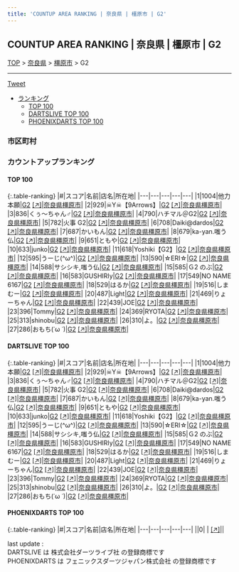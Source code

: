 ```yaml
---
title: 'COUNTUP AREA RANKING | 奈良県 | 橿原市 | G2'
---
```

## COUNTUP AREA RANKING | 奈良県 | 橿原市 | G2

[TOP](/darts/rank/) > [奈良県](/darts/rank/奈良県/) > [橿原市](/darts/rank/奈良県/橿原市/) > G2

___

<a href="https://twitter.com/share?ref_src=twsrc%5Etfw" data-text="COUNTUP AREA RANKING | 奈良県橿原市G2" class="twitter-share-button" data-hashtags="DARTSLIVE,PHOENIXDARTS,darts,ダーツ" data-show-count="false">Tweet</a>

* [ランキング](#カウントアップランキング)
    * [TOP 100](#top-100)
    * [DARTSLIVE TOP 100](#dartslive-top-100)
    * [PHOENIXDARTS TOP 100](#phoenixdarts-top-100)

### 市区町村

<ul>

</ul>

### カウントアップランキング

#### TOP 100



{:.table-ranking}
|#|スコア|名前|店名|所在地|
|---|---|---|---|---|
|1|1004|<span class="rank-name-dl">他力本願</span>|<a href="/darts/rank/shops/2e2c36c9616dc97c0d9b047a20a7ba1e.html">G2</a> <a href="https://search.dartslive.com/jp/shop/2e2c36c9616dc97c0d9b047a20a7ba1e">[↗]</a>|<a href="/darts/rank/奈良県/橿原市">奈良県橿原市</a>|
|2|929|<span class="rank-name-dl">☠Y☠【9Arrows】</span>|<a href="/darts/rank/shops/2e2c36c9616dc97c0d9b047a20a7ba1e.html">G2</a> <a href="https://search.dartslive.com/jp/shop/2e2c36c9616dc97c0d9b047a20a7ba1e">[↗]</a>|<a href="/darts/rank/奈良県/橿原市">奈良県橿原市</a>|
|3|836|<span class="rank-name-dl">くぅ〜ちゃん♂</span>|<a href="/darts/rank/shops/2e2c36c9616dc97c0d9b047a20a7ba1e.html">G2</a> <a href="https://search.dartslive.com/jp/shop/2e2c36c9616dc97c0d9b047a20a7ba1e">[↗]</a>|<a href="/darts/rank/奈良県/橿原市">奈良県橿原市</a>|
|4|790|<span class="rank-name-dl">ハチマル＠G2</span>|<a href="/darts/rank/shops/2e2c36c9616dc97c0d9b047a20a7ba1e.html">G2</a> <a href="https://search.dartslive.com/jp/shop/2e2c36c9616dc97c0d9b047a20a7ba1e">[↗]</a>|<a href="/darts/rank/奈良県/橿原市">奈良県橿原市</a>|
|5|782|<span class="rank-name-dl">火事 G2</span>|<a href="/darts/rank/shops/2e2c36c9616dc97c0d9b047a20a7ba1e.html">G2</a> <a href="https://search.dartslive.com/jp/shop/2e2c36c9616dc97c0d9b047a20a7ba1e">[↗]</a>|<a href="/darts/rank/奈良県/橿原市">奈良県橿原市</a>|
|6|708|<span class="rank-name-dl">Daiki@dardos</span>|<a href="/darts/rank/shops/2e2c36c9616dc97c0d9b047a20a7ba1e.html">G2</a> <a href="https://search.dartslive.com/jp/shop/2e2c36c9616dc97c0d9b047a20a7ba1e">[↗]</a>|<a href="/darts/rank/奈良県/橿原市">奈良県橿原市</a>|
|7|687|<span class="rank-name-dl">かいもん</span>|<a href="/darts/rank/shops/2e2c36c9616dc97c0d9b047a20a7ba1e.html">G2</a> <a href="https://search.dartslive.com/jp/shop/2e2c36c9616dc97c0d9b047a20a7ba1e">[↗]</a>|<a href="/darts/rank/奈良県/橿原市">奈良県橿原市</a>|
|8|679|<span class="rank-name-dl">ka-yan.嗤う仏</span>|<a href="/darts/rank/shops/2e2c36c9616dc97c0d9b047a20a7ba1e.html">G2</a> <a href="https://search.dartslive.com/jp/shop/2e2c36c9616dc97c0d9b047a20a7ba1e">[↗]</a>|<a href="/darts/rank/奈良県/橿原市">奈良県橿原市</a>|
|9|651|<span class="rank-name-dl">ともや</span>|<a href="/darts/rank/shops/2e2c36c9616dc97c0d9b047a20a7ba1e.html">G2</a> <a href="https://search.dartslive.com/jp/shop/2e2c36c9616dc97c0d9b047a20a7ba1e">[↗]</a>|<a href="/darts/rank/奈良県/橿原市">奈良県橿原市</a>|
|10|633|<span class="rank-name-dl">junko</span>|<a href="/darts/rank/shops/2e2c36c9616dc97c0d9b047a20a7ba1e.html">G2</a> <a href="https://search.dartslive.com/jp/shop/2e2c36c9616dc97c0d9b047a20a7ba1e">[↗]</a>|<a href="/darts/rank/奈良県/橿原市">奈良県橿原市</a>|
|11|618|<span class="rank-name-dl">Yoshiki【G2】</span>|<a href="/darts/rank/shops/2e2c36c9616dc97c0d9b047a20a7ba1e.html">G2</a> <a href="https://search.dartslive.com/jp/shop/2e2c36c9616dc97c0d9b047a20a7ba1e">[↗]</a>|<a href="/darts/rank/奈良県/橿原市">奈良県橿原市</a>|
|12|595|<span class="rank-name-dl">うーじ(^ω^)</span>|<a href="/darts/rank/shops/2e2c36c9616dc97c0d9b047a20a7ba1e.html">G2</a> <a href="https://search.dartslive.com/jp/shop/2e2c36c9616dc97c0d9b047a20a7ba1e">[↗]</a>|<a href="/darts/rank/奈良県/橿原市">奈良県橿原市</a>|
|13|590|<span class="rank-name-dl">☆ERI☆</span>|<a href="/darts/rank/shops/2e2c36c9616dc97c0d9b047a20a7ba1e.html">G2</a> <a href="https://search.dartslive.com/jp/shop/2e2c36c9616dc97c0d9b047a20a7ba1e">[↗]</a>|<a href="/darts/rank/奈良県/橿原市">奈良県橿原市</a>|
|14|588|<span class="rank-name-dl">サシシキ,嗤う仏</span>|<a href="/darts/rank/shops/2e2c36c9616dc97c0d9b047a20a7ba1e.html">G2</a> <a href="https://search.dartslive.com/jp/shop/2e2c36c9616dc97c0d9b047a20a7ba1e">[↗]</a>|<a href="/darts/rank/奈良県/橿原市">奈良県橿原市</a>|
|15|585|<span class="rank-name-dl">Ｇ2 のぶ</span>|<a href="/darts/rank/shops/2e2c36c9616dc97c0d9b047a20a7ba1e.html">G2</a> <a href="https://search.dartslive.com/jp/shop/2e2c36c9616dc97c0d9b047a20a7ba1e">[↗]</a>|<a href="/darts/rank/奈良県/橿原市">奈良県橿原市</a>|
|16|583|<span class="rank-name-dl">GUSHIRIy</span>|<a href="/darts/rank/shops/2e2c36c9616dc97c0d9b047a20a7ba1e.html">G2</a> <a href="https://search.dartslive.com/jp/shop/2e2c36c9616dc97c0d9b047a20a7ba1e">[↗]</a>|<a href="/darts/rank/奈良県/橿原市">奈良県橿原市</a>|
|17|549|<span class="rank-name-dl">NO NAME 6167</span>|<a href="/darts/rank/shops/2e2c36c9616dc97c0d9b047a20a7ba1e.html">G2</a> <a href="https://search.dartslive.com/jp/shop/2e2c36c9616dc97c0d9b047a20a7ba1e">[↗]</a>|<a href="/darts/rank/奈良県/橿原市">奈良県橿原市</a>|
|18|529|<span class="rank-name-dl">はるか</span>|<a href="/darts/rank/shops/2e2c36c9616dc97c0d9b047a20a7ba1e.html">G2</a> <a href="https://search.dartslive.com/jp/shop/2e2c36c9616dc97c0d9b047a20a7ba1e">[↗]</a>|<a href="/darts/rank/奈良県/橿原市">奈良県橿原市</a>|
|19|516|<span class="rank-name-dl">しまむー</span>|<a href="/darts/rank/shops/2e2c36c9616dc97c0d9b047a20a7ba1e.html">G2</a> <a href="https://search.dartslive.com/jp/shop/2e2c36c9616dc97c0d9b047a20a7ba1e">[↗]</a>|<a href="/darts/rank/奈良県/橿原市">奈良県橿原市</a>|
|20|487|<span class="rank-name-dl">Light</span>|<a href="/darts/rank/shops/2e2c36c9616dc97c0d9b047a20a7ba1e.html">G2</a> <a href="https://search.dartslive.com/jp/shop/2e2c36c9616dc97c0d9b047a20a7ba1e">[↗]</a>|<a href="/darts/rank/奈良県/橿原市">奈良県橿原市</a>|
|21|469|<span class="rank-name-dl">りょーちゃん</span>|<a href="/darts/rank/shops/2e2c36c9616dc97c0d9b047a20a7ba1e.html">G2</a> <a href="https://search.dartslive.com/jp/shop/2e2c36c9616dc97c0d9b047a20a7ba1e">[↗]</a>|<a href="/darts/rank/奈良県/橿原市">奈良県橿原市</a>|
|22|439|<span class="rank-name-dl">JOE</span>|<a href="/darts/rank/shops/2e2c36c9616dc97c0d9b047a20a7ba1e.html">G2</a> <a href="https://search.dartslive.com/jp/shop/2e2c36c9616dc97c0d9b047a20a7ba1e">[↗]</a>|<a href="/darts/rank/奈良県/橿原市">奈良県橿原市</a>|
|23|396|<span class="rank-name-dl">Tommy</span>|<a href="/darts/rank/shops/2e2c36c9616dc97c0d9b047a20a7ba1e.html">G2</a> <a href="https://search.dartslive.com/jp/shop/2e2c36c9616dc97c0d9b047a20a7ba1e">[↗]</a>|<a href="/darts/rank/奈良県/橿原市">奈良県橿原市</a>|
|24|369|<span class="rank-name-dl">RYOTA</span>|<a href="/darts/rank/shops/2e2c36c9616dc97c0d9b047a20a7ba1e.html">G2</a> <a href="https://search.dartslive.com/jp/shop/2e2c36c9616dc97c0d9b047a20a7ba1e">[↗]</a>|<a href="/darts/rank/奈良県/橿原市">奈良県橿原市</a>|
|25|313|<span class="rank-name-dl">shinobu</span>|<a href="/darts/rank/shops/2e2c36c9616dc97c0d9b047a20a7ba1e.html">G2</a> <a href="https://search.dartslive.com/jp/shop/2e2c36c9616dc97c0d9b047a20a7ba1e">[↗]</a>|<a href="/darts/rank/奈良県/橿原市">奈良県橿原市</a>|
|26|310|<span class="rank-name-dl">よ。</span>|<a href="/darts/rank/shops/2e2c36c9616dc97c0d9b047a20a7ba1e.html">G2</a> <a href="https://search.dartslive.com/jp/shop/2e2c36c9616dc97c0d9b047a20a7ba1e">[↗]</a>|<a href="/darts/rank/奈良県/橿原市">奈良県橿原市</a>|
|27|286|<span class="rank-name-dl">おもち(˙ω ˙)</span>|<a href="/darts/rank/shops/2e2c36c9616dc97c0d9b047a20a7ba1e.html">G2</a> <a href="https://search.dartslive.com/jp/shop/2e2c36c9616dc97c0d9b047a20a7ba1e">[↗]</a>|<a href="/darts/rank/奈良県/橿原市">奈良県橿原市</a>|


#### DARTSLIVE TOP 100



{:.table-ranking}
|#|スコア|名前|店名|所在地|
|---|---|---|---|---|
|1|1004|<span class="rank-name-dl">他力本願</span>|<a href="/darts/rank/shops/2e2c36c9616dc97c0d9b047a20a7ba1e.html">G2</a> <a href="https://search.dartslive.com/jp/shop/2e2c36c9616dc97c0d9b047a20a7ba1e">[↗]</a>|<a href="/darts/rank/奈良県/橿原市">奈良県橿原市</a>|
|2|929|<span class="rank-name-dl">☠Y☠【9Arrows】</span>|<a href="/darts/rank/shops/2e2c36c9616dc97c0d9b047a20a7ba1e.html">G2</a> <a href="https://search.dartslive.com/jp/shop/2e2c36c9616dc97c0d9b047a20a7ba1e">[↗]</a>|<a href="/darts/rank/奈良県/橿原市">奈良県橿原市</a>|
|3|836|<span class="rank-name-dl">くぅ〜ちゃん♂</span>|<a href="/darts/rank/shops/2e2c36c9616dc97c0d9b047a20a7ba1e.html">G2</a> <a href="https://search.dartslive.com/jp/shop/2e2c36c9616dc97c0d9b047a20a7ba1e">[↗]</a>|<a href="/darts/rank/奈良県/橿原市">奈良県橿原市</a>|
|4|790|<span class="rank-name-dl">ハチマル＠G2</span>|<a href="/darts/rank/shops/2e2c36c9616dc97c0d9b047a20a7ba1e.html">G2</a> <a href="https://search.dartslive.com/jp/shop/2e2c36c9616dc97c0d9b047a20a7ba1e">[↗]</a>|<a href="/darts/rank/奈良県/橿原市">奈良県橿原市</a>|
|5|782|<span class="rank-name-dl">火事 G2</span>|<a href="/darts/rank/shops/2e2c36c9616dc97c0d9b047a20a7ba1e.html">G2</a> <a href="https://search.dartslive.com/jp/shop/2e2c36c9616dc97c0d9b047a20a7ba1e">[↗]</a>|<a href="/darts/rank/奈良県/橿原市">奈良県橿原市</a>|
|6|708|<span class="rank-name-dl">Daiki@dardos</span>|<a href="/darts/rank/shops/2e2c36c9616dc97c0d9b047a20a7ba1e.html">G2</a> <a href="https://search.dartslive.com/jp/shop/2e2c36c9616dc97c0d9b047a20a7ba1e">[↗]</a>|<a href="/darts/rank/奈良県/橿原市">奈良県橿原市</a>|
|7|687|<span class="rank-name-dl">かいもん</span>|<a href="/darts/rank/shops/2e2c36c9616dc97c0d9b047a20a7ba1e.html">G2</a> <a href="https://search.dartslive.com/jp/shop/2e2c36c9616dc97c0d9b047a20a7ba1e">[↗]</a>|<a href="/darts/rank/奈良県/橿原市">奈良県橿原市</a>|
|8|679|<span class="rank-name-dl">ka-yan.嗤う仏</span>|<a href="/darts/rank/shops/2e2c36c9616dc97c0d9b047a20a7ba1e.html">G2</a> <a href="https://search.dartslive.com/jp/shop/2e2c36c9616dc97c0d9b047a20a7ba1e">[↗]</a>|<a href="/darts/rank/奈良県/橿原市">奈良県橿原市</a>|
|9|651|<span class="rank-name-dl">ともや</span>|<a href="/darts/rank/shops/2e2c36c9616dc97c0d9b047a20a7ba1e.html">G2</a> <a href="https://search.dartslive.com/jp/shop/2e2c36c9616dc97c0d9b047a20a7ba1e">[↗]</a>|<a href="/darts/rank/奈良県/橿原市">奈良県橿原市</a>|
|10|633|<span class="rank-name-dl">junko</span>|<a href="/darts/rank/shops/2e2c36c9616dc97c0d9b047a20a7ba1e.html">G2</a> <a href="https://search.dartslive.com/jp/shop/2e2c36c9616dc97c0d9b047a20a7ba1e">[↗]</a>|<a href="/darts/rank/奈良県/橿原市">奈良県橿原市</a>|
|11|618|<span class="rank-name-dl">Yoshiki【G2】</span>|<a href="/darts/rank/shops/2e2c36c9616dc97c0d9b047a20a7ba1e.html">G2</a> <a href="https://search.dartslive.com/jp/shop/2e2c36c9616dc97c0d9b047a20a7ba1e">[↗]</a>|<a href="/darts/rank/奈良県/橿原市">奈良県橿原市</a>|
|12|595|<span class="rank-name-dl">うーじ(^ω^)</span>|<a href="/darts/rank/shops/2e2c36c9616dc97c0d9b047a20a7ba1e.html">G2</a> <a href="https://search.dartslive.com/jp/shop/2e2c36c9616dc97c0d9b047a20a7ba1e">[↗]</a>|<a href="/darts/rank/奈良県/橿原市">奈良県橿原市</a>|
|13|590|<span class="rank-name-dl">☆ERI☆</span>|<a href="/darts/rank/shops/2e2c36c9616dc97c0d9b047a20a7ba1e.html">G2</a> <a href="https://search.dartslive.com/jp/shop/2e2c36c9616dc97c0d9b047a20a7ba1e">[↗]</a>|<a href="/darts/rank/奈良県/橿原市">奈良県橿原市</a>|
|14|588|<span class="rank-name-dl">サシシキ,嗤う仏</span>|<a href="/darts/rank/shops/2e2c36c9616dc97c0d9b047a20a7ba1e.html">G2</a> <a href="https://search.dartslive.com/jp/shop/2e2c36c9616dc97c0d9b047a20a7ba1e">[↗]</a>|<a href="/darts/rank/奈良県/橿原市">奈良県橿原市</a>|
|15|585|<span class="rank-name-dl">Ｇ2 のぶ</span>|<a href="/darts/rank/shops/2e2c36c9616dc97c0d9b047a20a7ba1e.html">G2</a> <a href="https://search.dartslive.com/jp/shop/2e2c36c9616dc97c0d9b047a20a7ba1e">[↗]</a>|<a href="/darts/rank/奈良県/橿原市">奈良県橿原市</a>|
|16|583|<span class="rank-name-dl">GUSHIRIy</span>|<a href="/darts/rank/shops/2e2c36c9616dc97c0d9b047a20a7ba1e.html">G2</a> <a href="https://search.dartslive.com/jp/shop/2e2c36c9616dc97c0d9b047a20a7ba1e">[↗]</a>|<a href="/darts/rank/奈良県/橿原市">奈良県橿原市</a>|
|17|549|<span class="rank-name-dl">NO NAME 6167</span>|<a href="/darts/rank/shops/2e2c36c9616dc97c0d9b047a20a7ba1e.html">G2</a> <a href="https://search.dartslive.com/jp/shop/2e2c36c9616dc97c0d9b047a20a7ba1e">[↗]</a>|<a href="/darts/rank/奈良県/橿原市">奈良県橿原市</a>|
|18|529|<span class="rank-name-dl">はるか</span>|<a href="/darts/rank/shops/2e2c36c9616dc97c0d9b047a20a7ba1e.html">G2</a> <a href="https://search.dartslive.com/jp/shop/2e2c36c9616dc97c0d9b047a20a7ba1e">[↗]</a>|<a href="/darts/rank/奈良県/橿原市">奈良県橿原市</a>|
|19|516|<span class="rank-name-dl">しまむー</span>|<a href="/darts/rank/shops/2e2c36c9616dc97c0d9b047a20a7ba1e.html">G2</a> <a href="https://search.dartslive.com/jp/shop/2e2c36c9616dc97c0d9b047a20a7ba1e">[↗]</a>|<a href="/darts/rank/奈良県/橿原市">奈良県橿原市</a>|
|20|487|<span class="rank-name-dl">Light</span>|<a href="/darts/rank/shops/2e2c36c9616dc97c0d9b047a20a7ba1e.html">G2</a> <a href="https://search.dartslive.com/jp/shop/2e2c36c9616dc97c0d9b047a20a7ba1e">[↗]</a>|<a href="/darts/rank/奈良県/橿原市">奈良県橿原市</a>|
|21|469|<span class="rank-name-dl">りょーちゃん</span>|<a href="/darts/rank/shops/2e2c36c9616dc97c0d9b047a20a7ba1e.html">G2</a> <a href="https://search.dartslive.com/jp/shop/2e2c36c9616dc97c0d9b047a20a7ba1e">[↗]</a>|<a href="/darts/rank/奈良県/橿原市">奈良県橿原市</a>|
|22|439|<span class="rank-name-dl">JOE</span>|<a href="/darts/rank/shops/2e2c36c9616dc97c0d9b047a20a7ba1e.html">G2</a> <a href="https://search.dartslive.com/jp/shop/2e2c36c9616dc97c0d9b047a20a7ba1e">[↗]</a>|<a href="/darts/rank/奈良県/橿原市">奈良県橿原市</a>|
|23|396|<span class="rank-name-dl">Tommy</span>|<a href="/darts/rank/shops/2e2c36c9616dc97c0d9b047a20a7ba1e.html">G2</a> <a href="https://search.dartslive.com/jp/shop/2e2c36c9616dc97c0d9b047a20a7ba1e">[↗]</a>|<a href="/darts/rank/奈良県/橿原市">奈良県橿原市</a>|
|24|369|<span class="rank-name-dl">RYOTA</span>|<a href="/darts/rank/shops/2e2c36c9616dc97c0d9b047a20a7ba1e.html">G2</a> <a href="https://search.dartslive.com/jp/shop/2e2c36c9616dc97c0d9b047a20a7ba1e">[↗]</a>|<a href="/darts/rank/奈良県/橿原市">奈良県橿原市</a>|
|25|313|<span class="rank-name-dl">shinobu</span>|<a href="/darts/rank/shops/2e2c36c9616dc97c0d9b047a20a7ba1e.html">G2</a> <a href="https://search.dartslive.com/jp/shop/2e2c36c9616dc97c0d9b047a20a7ba1e">[↗]</a>|<a href="/darts/rank/奈良県/橿原市">奈良県橿原市</a>|
|26|310|<span class="rank-name-dl">よ。</span>|<a href="/darts/rank/shops/2e2c36c9616dc97c0d9b047a20a7ba1e.html">G2</a> <a href="https://search.dartslive.com/jp/shop/2e2c36c9616dc97c0d9b047a20a7ba1e">[↗]</a>|<a href="/darts/rank/奈良県/橿原市">奈良県橿原市</a>|
|27|286|<span class="rank-name-dl">おもち(˙ω ˙)</span>|<a href="/darts/rank/shops/2e2c36c9616dc97c0d9b047a20a7ba1e.html">G2</a> <a href="https://search.dartslive.com/jp/shop/2e2c36c9616dc97c0d9b047a20a7ba1e">[↗]</a>|<a href="/darts/rank/奈良県/橿原市">奈良県橿原市</a>|


#### PHOENIXDARTS TOP 100



{:.table-ranking}
|#|スコア|名前|店名|所在地|
|---|---|---|---|---|
||0|<span class="rank-name-dl"> </span>|<a href="/darts/rank/shops/.html"></a> <a href="">[↗]</a>|<a href="/darts/rank//"></a>|


<div class="footer border-top border-gray-light mt-5 pt-3 text-right text-gray">
    last update : <span style="font-weight: italic" id="foot_last_modified"></span><br />
    DARTSLIVE は 株式会社ダーツライブ社 の登録商標です<br />
    PHOENIXDARTS は フェニックスダーツジャパン株式会社 の登録商標です<br />
</div>

<script src="https://cdnjs.cloudflare.com/ajax/libs/jquery.tablesorter/2.31.3/js/jquery.tablesorter.min.js" integrity="sha512-qzgd5cYSZcosqpzpn7zF2ZId8f/8CHmFKZ8j7mU4OUXTNRd5g+ZHBPsgKEwoqxCtdQvExE5LprwwPAgoicguNg==" crossorigin="anonymous" referrerpolicy="no-referrer"></script>
<link rel="stylesheet" href="https://cdnjs.cloudflare.com/ajax/libs/jquery.tablesorter/2.31.3/css/theme.default.min.css" integrity="sha512-wghhOJkjQX0Lh3NSWvNKeZ0ZpNn+SPVXX1Qyc9OCaogADktxrBiBdKGDoqVUOyhStvMBmJQ8ZdMHiR3wuEq8+w==" crossorigin="anonymous" referrerpolicy="no-referrer" />
<script>
$(function() {
    $(".table-ranking").tablesorter({sortList:[[0, 0]]});
    $("#foot_last_modified").text(formatDate(new Date(document.lastModified), 'yyyy-MM-dd HH:mm:ss'));
});
</script>

<script async src="https://platform.twitter.com/widgets.js" charset="utf-8"></script>